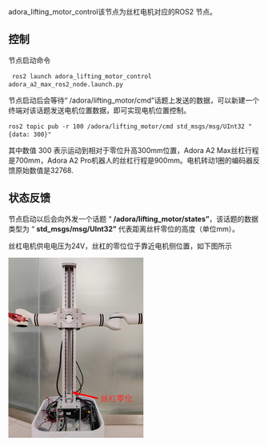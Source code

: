 adora_lifting_motor_control该节点为丝杠电机对应的ROS2 节点。

## 控制

节点启动命令

```
 ros2 launch adora_lifting_motor_control adora_a2_max_ros2_node.launch.py
```

节点启动后会等待“ /adora/lifting_motor/cmd”话题上发送的数据，可以新建一个终端对该话题发送电机位置数据，即可实现电机位置控制。

```
ros2 topic pub -r 100 /adora/lifting_motor/cmd std_msgs/msg/UInt32 "{data: 300}"
```

其中数值 300 表示运动到相对于零位升高300mm位置，Adora A2 Max丝杠行程是700mm，Adora A2 Pro机器人的丝杠行程是900mm。电机转动1圈的编码器反馈原始数值是32768.

## 状态反馈

节点启动以后会向外发一个话题 “ **/adora/lifting_motor/states”**，该话题的数据类型为 “ **std_msgs/msg/UInt32”**  代表距离丝杆零位的高度（单位mm）。

丝杠电机供电电压为24V，丝杠的零位位于靠近电机侧位置，如下图所示

<img src="reference/lifting_fig1.png" alt="lifting_fig1" style="zoom:50%;" />
